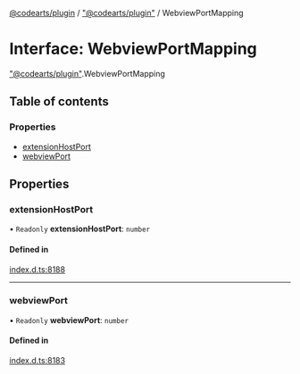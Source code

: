 [@codearts/plugin](../README.md) / ["@codearts/plugin"](../modules/_codearts_plugin_.md) / WebviewPortMapping

# Interface: WebviewPortMapping

["@codearts/plugin"](../modules/_codearts_plugin_.md).WebviewPortMapping

## Table of contents

### Properties

- [extensionHostPort](codearts_plugin_.WebviewPortMapping.md#extensionhostport)
- [webviewPort](codearts_plugin_.WebviewPortMapping.md#webviewport)

## Properties

### extensionHostPort

• `Readonly` **extensionHostPort**: `number`

#### Defined in

[index.d.ts:8188](https://github.com/huaweicloud/cloudide-plugin-api/blob/d4de966/index.d.ts#L8188)

___

### webviewPort

• `Readonly` **webviewPort**: `number`

#### Defined in

[index.d.ts:8183](https://github.com/huaweicloud/cloudide-plugin-api/blob/d4de966/index.d.ts#L8183)
